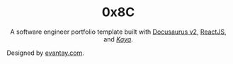 <h1 align="center">
  0x8C
</h1>

<p align="center">
  A software engineer portfolio template built with <a href="https://v2.docusaurus.io/">Docusaurus v2</a>, <a href="https://reactjs.org/">ReactJS</a>, and <i><a href="https://lmgtfy.app/?q=kaya">Kaya</a></i>.
</p>

Designed by [evantay.com](https://evantay.com/).
